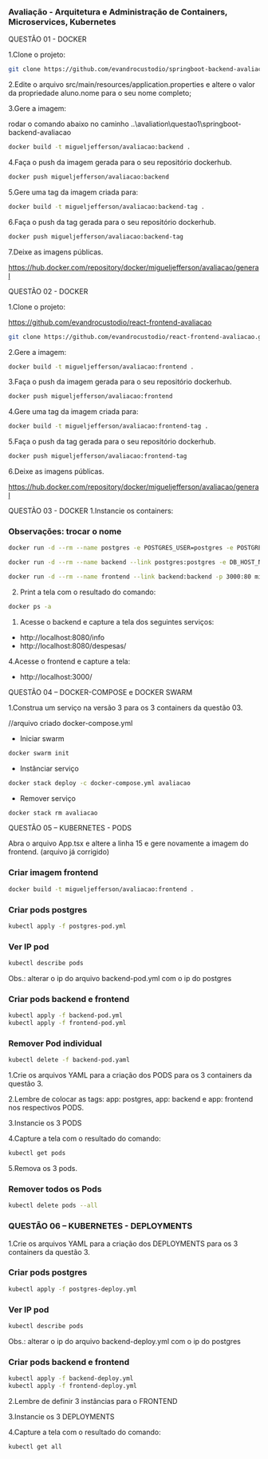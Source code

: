 ### Avaliação - Arquitetura e Administração de Containers, Microservices, Kubernetes


QUESTÃO 01 - DOCKER

1.Clone o projeto:

```bash
git clone https://github.com/evandrocustodio/springboot-backend-avaliacao.git
```

2.Edite o arquivo src/main/resources/application.properties 
e altere o valor da propriedade aluno.nome para o seu nome 
completo;

3.Gere a imagem:

rodar o comando abaixo no caminho ..\avaliation\questao1\springboot-backend-avaliacao

```bash
docker build -t migueljefferson/avaliacao:backend .
```

4.Faça o push da imagem gerada para o seu repositório 
dockerhub.

```bash
docker push migueljefferson/avaliacao:backend
```

5.Gere uma tag da imagem criada para:

```bash
docker build -t migueljefferson/avaliacao:backend-tag .
```

6.Faça o push da tag gerada para o seu repositório 
dockerhub.

```bash
docker push migueljefferson/avaliacao:backend-tag
```

7.Deixe as imagens públicas.

https://hub.docker.com/repository/docker/migueljefferson/avaliacao/general


QUESTÃO 02 - DOCKER

1.Clone o projeto:

https://github.com/evandrocustodio/react-frontend-avaliacao

```bash
git clone https://github.com/evandrocustodio/react-frontend-avaliacao.git
```

2.Gere a imagem:

```bash
docker build -t migueljefferson/avaliacao:frontend .
```

3.Faça o push da imagem gerada para o seu repositório 
dockerhub.

```bash
docker push migueljefferson/avaliacao:frontend
```

4.Gere uma tag da imagem criada para:

```bash
docker build -t migueljefferson/avaliacao:frontend-tag .
```

5.Faça o push da tag gerada para o seu repositório 
dockerhub.

```bash
docker push migueljefferson/avaliacao:frontend-tag
```

6.Deixe as imagens públicas.

https://hub.docker.com/repository/docker/migueljefferson/avaliacao/general


QUESTÃO 03 - DOCKER
1.Instancie os containers:
### Observações: trocar o nome

```bash
docker run -d --rm --name postgres -e POSTGRES_USER=postgres -e POSTGRES_PASSWORD=avaliacao -e POSTGRES_DB=avaliacao -e POSTGRES_HOST_AUTH_METHOD=trust postgres:15.2
```

```bash
docker run -d --rm --name backend --link postgres:postgres -e DB_HOST_NAME=postgres -e DB_PORT=5432 -e DB_NAME=avaliacao -e DB_PASSWORD=avaliacao -p 8080:8080 migueljefferson/avaliacao:backend
```

```bash
docker run -d --rm --name frontend --link backend:backend -p 3000:80 migueljefferson/avaliacao:frontend
```

2. Print a tela com o resultado do comando: 

```bash
docker ps -a
```

1. Acesse o backend e capture a tela dos seguintes serviços:
- http://localhost:8080/info
- http://localhost:8080/despesas/

4.Acesse o frontend e capture a tela:
- http://localhost:3000/


QUESTÃO 04 – DOCKER-COMPOSE e DOCKER SWARM

1.Construa um serviço na versão 3 para os 3 containers da questão 03.

//arquivo criado
docker-compose.yml

- Iniciar swarm

```bash
docker swarm init
```

- Instânciar serviço

```bash
docker stack deploy -c docker-compose.yml avaliacao
```

- Remover serviço

```bash
docker stack rm avaliacao
```

QUESTÃO 05 – KUBERNETES - PODS

Abra o arquivo App.tsx e altere a linha 15 e gere novamente a
imagem do frontend. (arquivo já corrigido)

### Criar imagem frontend
```bash
docker build -t migueljefferson/avaliacao:frontend .
```

### Criar pods postgres
```bash
kubectl apply -f postgres-pod.yml
```
### Ver IP pod
```bash
kubectl describe pods
```
Obs.: alterar o ip do arquivo backend-pod.yml com o ip do postgres

### Criar pods backend e frontend

```bash
kubectl apply -f backend-pod.yml
kubectl apply -f frontend-pod.yml
```

### Remover Pod individual
```bash
kubectl delete -f backend-pod.yaml
```

1.Crie os arquivos YAML para a criação dos PODS para os 3 containers da questão 3.

2.Lembre de colocar as tags:
app: postgres, app: backend e app: frontend nos respectivos PODS.

3.Instancie os 3 PODS

4.Capture a tela com o resultado do comando: 

```bash
kubectl get pods
```
5.Remova os 3 pods. 

### Remover todos os Pods
```bash
kubectl delete pods --all
```

### QUESTÃO 06 – KUBERNETES - DEPLOYMENTS
1.Crie os arquivos YAML para a criação dos DEPLOYMENTS para os 3 containers da questão 3.

### Criar pods postgres
```bash
kubectl apply -f postgres-deploy.yml
```
### Ver IP pod
```bash
kubectl describe pods
```
Obs.: alterar o ip do arquivo backend-deploy.yml com o ip do postgres

### Criar pods backend e frontend

```bash
kubectl apply -f backend-deploy.yml
kubectl apply -f frontend-deploy.yml
```

2.Lembre de definir 3 instâncias para o FRONTEND

3.Instancie os 3 DEPLOYMENTS

4.Capture a tela com o resultado do comando:
```bash 
kubectl get all
```